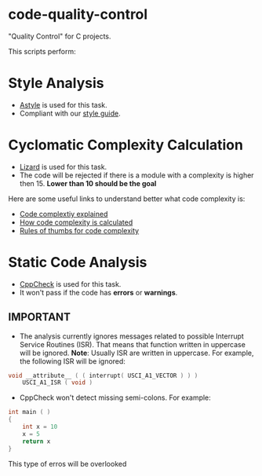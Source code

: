 # code-quality-control

"Quality Control" for C projects.

This scripts perform:

# Style Analysis
- [Astyle](http://astyle.sourceforge.net/astyle.html) is used for this task.
- Compliant with our [style guide](https://git.infra.cospace.de/guidelines/readme). 


# Cyclomatic Complexity Calculation
- [Lizard](https://github.com/terryyin/lizard) is used for this task.
- The code will be rejected if there is a module with a complexity is higher then 15. **Lower than 10 should be the goal**

Here are some useful links to understand better what code complexity is: 
- [Code complextiy explained](https://blog.feabhas.com/2018/07/code-quality-cyclomatic-complexity/)
- [How code complexity is calculated](https://www.aivosto.com/project/help/pm-complexity.html)
- [Rules of thumbs for code complexity](https://betterembsw.blogspot.com/2017/08/the-spaghetti-factor-software.html)

# Static Code Analysis
- [CppCheck]( http://cppcheck.sourceforge.net/) is used for this task.
- It won't pass if the code has **errors** or **warnings**. 

## **IMPORTANT**
- The analysis currently ignores messages related to possible Interrupt Service Routines (ISR).  That means that function written in uppercase will be ignored. **Note**: Usually ISR are written in uppercase.
For example, the following ISR will be ignored:

```c
void __attribute__ ( ( interrupt( USCI_A1_VECTOR ) ) )
    USCI_A1_ISR ( void )
```


- CppCheck won't detect missing semi-colons. For example:

```c
int main ( )
{
    int x = 10
    x = 5
    return x
}
```

This type of erros will be overlooked



